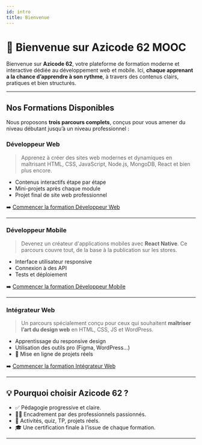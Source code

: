 ```yaml
---
id: intro
title: Bienvenue
---
```


# 👋 Bienvenue sur Azicode 62 MOOC

Bienvenue sur **Azicode 62**, votre plateforme de formation moderne et interactive dédiée au développement web et mobile. Ici, **chaque apprenant a la chance d’apprendre à son rythme**, à travers des contenus clairs, pratiques et bien structurés.

---

##  Nos Formations Disponibles

Nous proposons **trois parcours complets**, conçus pour vous amener du niveau débutant jusqu’à un niveau professionnel :

###  Développeur Web
> Apprenez à créer des sites web modernes et dynamiques en maîtrisant HTML, CSS, JavaScript, Node.js, MongoDB, React et bien plus encore.

-  Contenus interactifs étape par étape
-  Mini-projets après chaque module
-  Projet final de site web professionnel

➡️ [Commencer la formation Développeur Web](/docs/dev-web/0-introduction.md)

---

###  Développeur Mobile
> Devenez un créateur d'applications mobiles avec **React Native**. Ce parcours couvre tout, de la base à la publication sur les stores.

-  Interface utilisateur responsive
-  Connexion à des API
-  Tests et déploiement

➡️ [Commencer la formation Développeur Mobile](/docs/dev-mobile/introduction.md)

---

###  Intégrateur Web
> Un parcours spécialement conçu pour ceux qui souhaitent **maîtriser l’art du design web** en HTML, CSS, JS et WordPress.

-  Apprentissage du responsive design
-  Utilisation des outils pro (Figma, WordPress…)
- 👨 Mise en ligne de projets réels

➡️ [Commencer la formation Intégrateur Web](/docs/integrateur-web/introduction.md)

---

## 💡 Pourquoi choisir Azicode 62 ?

- ✅ Pédagogie progressive et claire.
- 👨‍🏫 Encadrement par des professionnels passionnés.
- 🧪 Activités, quiz, TP, projets réels.
- 🎓 Une certification finale à l’issue de chaque formation.

---
